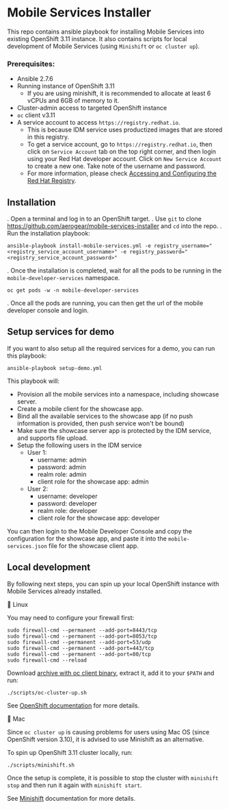 # Mobile Services Installer

This repo contains ansible playbook for installing Mobile Services into existing OpenShift 3.11 instance.
It also contains scripts for local development of Mobile Services (using `Minishift` or `oc cluster up`).

### Prerequisites:
* Ansible 2.7.6
* Running instance of OpenShift 3.11
  * If you are using minishift, it is recommended to allocate at least 6 vCPUs and 6GB of memory to it.
* Cluster-admin access to targeted OpenShift instance
* `oc` client v3.11
* A service account to access `https://registry.redhat.io`.
  * This is because IDM service uses productized images that are stored in this registry.
  * To get a service account, go to `https://registry.redhat.io`, then click on `Service Account` tab on the top right corner, and then login using your Red Hat developer account. Click on `New Service Account` to create a new one. Take note of the username and password.
  * For more information, please check [Accessing and Configuring the Red Hat Registry](https://docs.openshift.com/container-platform/3.11/install_config/configuring_red_hat_registry.html).

## Installation

. Open a terminal and log in to an OpenShift target.
. Use `git` to clone https://github.com/aerogear/mobile-services-installer and `cd` into the repo.
. Run the installation playbook:
  
  ```
  ansible-playbook install-mobile-services.yml -e registry_username="<registry_service_account_username>" -e registry_password="<registry_service_account_password>"
  ```
. Once the installation is completed, wait for all the pods to be running in the `mobile-developer-services` namespace.
  ```
  oc get pods -w -n mobile-developer-services
  ```
. Once all the pods are running, you can then get the url of the mobile developer console and login.

## Setup services for demo

If you want to also setup all the required services for a demo, you can run this playbook:

```
ansible-playbook setup-demo.yml
```

This playbook will:

* Provision all the mobile services into a namespace, including showcase server.
* Create a mobile client for the showcase app.
* Bind all the available services to the showcase app (if no push information is provided, then push service won't be bound)
* Make sure the showcase server app is protected by the IDM service, and supports file upload.
* Setup the following users in the IDM service
  * User 1:
    * username: admin
    * password: admin
    * realm role: admin
    * client role for the showcase app: admin
  * User 2:
    * username: developer
    * password: developer
    * realm role: developer
    * client role for the showcase app: developer

You can then login to the Mobile Developer Console and copy the configuration for the showcase app, and paste it into the `mobile-services.json` file for the showcase client app.

## Local development

By following next steps, you can spin up your local OpenShift instance with Mobile Services already installed.

:penguin: Linux

You may need to configure your firewall first:

```
sudo firewall-cmd --permanent --add-port=8443/tcp
sudo firewall-cmd --permanent --add-port=8053/tcp
sudo firewall-cmd --permanent --add-port=53/udp
sudo firewall-cmd --permanent --add-port=443/tcp
sudo firewall-cmd --permanent --add-port=80/tcp
sudo firewall-cmd --reload
```

Download [archive with oc client binary](https://github.com/openshift/origin/releases/tag/v3.11.0), extract it, add it to your `$PATH` and run:

```
./scripts/oc-cluster-up.sh
```

See [OpenShift documentation](https://github.com/openshift/origin/blob/master/docs/cluster_up_down.md) for more details.

:apple: Mac

Since `oc cluster up` is causing problems for users using Mac OS (since OpenShift version 3.10), it is advised to use Minishift as an alternative.

To spin up OpenShift 3.11 cluster locally, run:

```
./scripts/minishift.sh
```

Once the setup is complete, it is possible to stop the cluster with `minishift stop` and then run it again with `minishift start`.

See [Minishift](https://docs.okd.io/latest/minishift/getting-started/index.html) documentation for more details.
